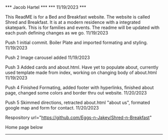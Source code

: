 *** Jacob Hartel ***
*** 11/19/2023   ***

This ReadME is for a Bed and Breakfast website. The website is called Shred and Breakfast. It is at a modern residence with a integrated skatepark. This is for families and events. 
The readme will be updated with each push defining changes as we go. 11/19/2023

Push 1 initial commit. Boiler Plate and imported formating and styling. 11/19/2023

Push 2 Image carousel added 11/19/2023

Push 3 Added cards and about.html. Have yet to populate about, currently used template made from index, working on changing body of about.html 11/19/2023

Push 4 Finished Formating, added footer with hyperlinks, finished about page, changed some colors and border thru out website. 11/20/2023

Push 5 Skimmed directions, retracted about.html "about us", formated google map and form for contact. 11/20/2023

Respository url="https://github.com/Eggs-n-Jakey/Shred-n-Breakfast" 































Home page below








































******************** 
